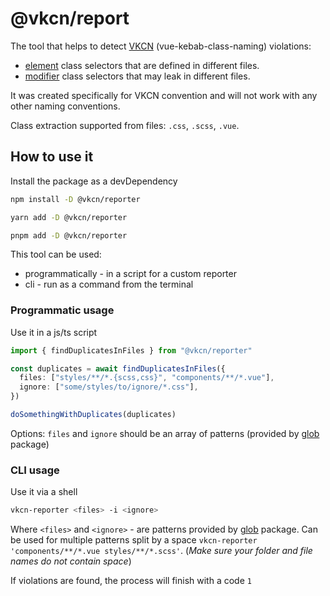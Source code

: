 # @vkcn/report

The tool that helps to detect [VKCN](https://www.npmjs.com/package/@vkcn/eslint-plugin) (vue-kebab-class-naming) violations:

- [element](https://github.com/levchak0910/vkcn-eslint-plugin/blob/HEAD/docs/rules/no-convention-violation.md#element-class) class selectors that are defined in different files.
- [modifier](https://github.com/levchak0910/vkcn-eslint-plugin/blob/HEAD/docs/rules/no-convention-violation.md#modifier-class) class selectors that may leak in different files.

It was created specifically for VKCN convention and will not work with any other naming conventions.

Class extraction supported from files: `.css`, `.scss`, `.vue`.

## How to use it

Install the package as a devDependency

```bash
npm install -D @vkcn/reporter
```

```bash
yarn add -D @vkcn/reporter
```

```bash
pnpm add -D @vkcn/reporter
```

This tool can be used:

- programmatically - in a script for a custom reporter
- cli - run as a command from the terminal

### Programmatic usage

Use it in a js/ts script

```ts
import { findDuplicatesInFiles } from "@vkcn/reporter"

const duplicates = await findDuplicatesInFiles({
  files: ["styles/**/*.{scss,css}", "components/**/*.vue"],
  ignore: ["some/styles/to/ignore/*.css"],
})

doSomethingWithDuplicates(duplicates)
```

Options: `files` and `ignore` should be an array of patterns (provided by [glob](https://www.npmjs.com/package/glob) package)

### CLI usage

Use it via a shell

```bash
vkcn-reporter <files> -i <ignore>
```

Where `<files>` and `<ignore>` - are patterns provided by [glob](https://www.npmjs.com/package/glob) package. Can be used for multiple patterns split by a space `vkcn-reporter 'components/**/*.vue styles/**/*.scss'`. (_Make sure your folder and file names do not contain space_)

If violations are found, the process will finish with a code `1`
